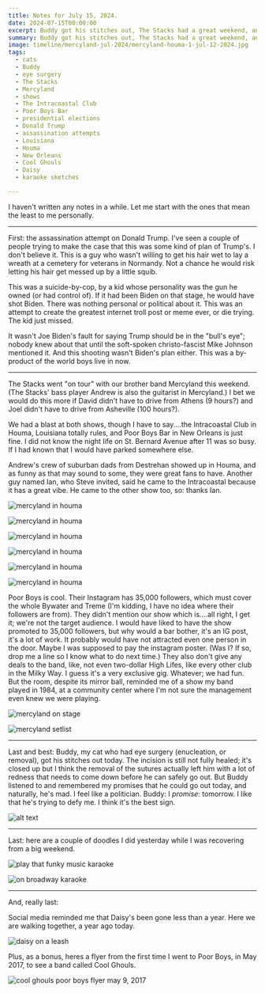 ```yaml
---
title: Notes for July 15, 2024.
date: 2024-07-15T00:00:00
excerpt: Buddy got his stitches out, The Stacks had a great weekend, and somebody tried to kill the former President.
summary: Buddy got his stitches out, The Stacks had a great weekend, and somebody tried to kill the former President.
image: timeline/mercyland-jul-2024/mercyland-houma-1-jul-12-2024.jpg
tags:
  - cats
  - Buddy
  - eye surgery
  - The Stacks
  - Mercyland
  - shows
  - The Intracoastal Club
  - Poor Boys Bar
  - presidential elections
  - Donald Trump
  - assassination attempts
  - Louisiana
  - Houma
  - New Orleans
  - Cool Ghouls
  - Daisy
  - karaoke sketches

---
```


I haven't written any notes in a while. Let me start with the ones that mean the least to me personally.

-----

First: the assassination attempt on Donald Trump. I've seen a couple of people trying to make the case that this was some kind of plan of Trump's. I don't believe it. This is a guy who wasn't willing to get his hair wet to lay a wreath at a cemetery for veterans in Normandy. Not a chance he would risk letting his hair get messed up by a little squib.

This was a suicide-by-cop, by a kid whose personality was the gun he owned (or had control of). If it had been Biden on that stage, he would have shot Biden. There was nothing personal or political about it. This was an attempt to create the greatest internet troll post or meme ever, or die trying. The kid just missed.

It wasn't Joe Biden's fault for saying Trump should be in the "bull's eye"; nobody knew about that until the soft-spoken christo-fascist Mike Johnson mentioned it. And this shooting wasn't Biden's plan either. This was a by-product of the world boys live in now.

-----

The Stacks went "on tour" with our brother band Mercyland this weekend. (The Stacks' bass player Andrew is also the guitarist in Mercyland.) I bet we would do this more if David didn't have to drive from Athens (9 hours?) and Joel didn't have to drive from Asheville (100 hours?).

We had a blast at both shows, though I have to say....the Intracoastal Club in Houma, Louisiana totally rules, and Poor Boys Bar in New Orleans is just fine. I did not know the night life on St. Bernard Avenue after 11 was so busy. If I had known that I would have parked somewhere else.

Andrew's crew of suburban dads from Destrehan showed up in Houma, and as funny as that may sound to some, they were great fans to have. Another guy named Ian, who Steve invited, said he came to the Intracoastal because it has a great vibe. He came to the other show too, so: thanks Ian.

![mercyland in houma](/static/img/timeline/mercyland-jul-2024/mercyland-houma-1-jul-12-2024.jpg)

![mercyland in houma](/static/img/timeline/mercyland-jul-2024/mercyland-houma-2-jul-12-2024.jpg)

![mercyland in houma](/static/img/timeline/mercyland-jul-2024/mercyland-houma-3-jul-12-2024.jpg)

![mercyland in houma](/static/img/timeline/mercyland-jul-2024/mercyland-cctv-houma-jul-12-2024.jpg)

![mercyland in houma](/static/img/timeline/mercyland-jul-2024/donaldson-mercyland-houma-1-jul-12-2024.jpg)

![mercyland in houma](/static/img/timeline/mercyland-jul-2024/barbe-mercyland-houma-1-jul-12-2024.jpg)

Poor Boys is cool. Their Instagram has 35,000 followers, which must cover the whole Bywater and Treme (I'm kidding, I have no idea where their followers are from). They didn't mention our show which is....all right, I get it; we're not the target audience. I would have liked to have the show promoted to 35,000 followers, but why would a bar bother, it's an IG post, it's a lot of work. It probably would have not attracted even one person in the door. Maybe I was supposed to pay the instagram poster. (Was I? If so, drop me a line so I know what to do next time.) They also don't give any deals to the band, like, not even two-dollar High Lifes, like every other club in the Milky Way. I guess it's a very exclusive gig.  Whatever; we had fun. But the room, despite its mirror ball, reminded me of a show my band played in 1984, at a community center where I'm not sure the management even knew we were playing.

![mercyland on stage](/static/img/timeline/mercyland-jul-2024/mercyland-poor-boys-jul-13-2024.jpg)

![mercyland setlist](/static/img/timeline/mercyland-jul-2024/mercyland-setlist-jul-13-2024.jpg)

-----

Last and best: Buddy, my cat who had eye surgery (enucleation, or removal), got his stitches out today. The incision is still not fully healed; it's closed up but I think the removal of the sutures actually left him with a lot of redness that needs to come down before he can safely go out. But Buddy listened to and remembered my promises that he could go out today, and naturally, he's mad. I feel like a politician. Buddy: I _promise_: tomorrow. I like that he's trying to defy me. I think it's the best sign.

![alt text](/static/img/buddy/buddy-stitches-out-1-jul-15-2024.jpeg)

-----

Last: here are a couple of doodles I did yesterday while I was recovering from a big weekend.

![play that funky music karaoke](/static/img/sketchbook/funky-music-jul-14-2024.jpeg)

![on broadway karaoke](/static/img/sketchbook/on-broadway-jul-14-2024.jpeg)

-----

And, really last:

Social media reminded me that Daisy's been gone less than a year. Here we are walking together, a year ago today.

![daisy on a leash](/static/img/timeline/daisy-jul-15-2023.jpg)

Plus, as a bonus, heres a flyer from the first time I went to Poor Boys, in May 2017, to see a band called Cool Ghouls.

![cool ghouls poor boys flyer may 9, 2017](/static/img/timeline/cool-ghouls-poorboys-may-9-2017.jpg)


